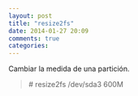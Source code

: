 ```yaml
---
layout: post
title: "resize2fs"
date: 2014-01-27 20:09
comments: true
categories: 
---
```

Cambiar la medida de una partición.

>\# resize2fs /dev/sda3 600M

